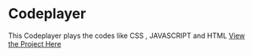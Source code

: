 # Codeplayer
This Codeplayer plays the codes like CSS , JAVASCRIPT and HTML
[View the Project Here](https://sammed-123.github.io/A-simple-Game/)
